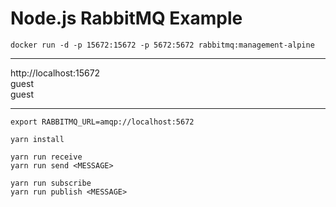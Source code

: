 # Node.js RabbitMQ Example

```
docker run -d -p 15672:15672 -p 5672:5672 rabbitmq:management-alpine
```
---

http://localhost:15672 \
guest \
guest

---

```
export RABBITMQ_URL=amqp://localhost:5672
```

```
yarn install
```

```
yarn run receive
yarn run send <MESSAGE>
```

```
yarn run subscribe
yarn run publish <MESSAGE>
```